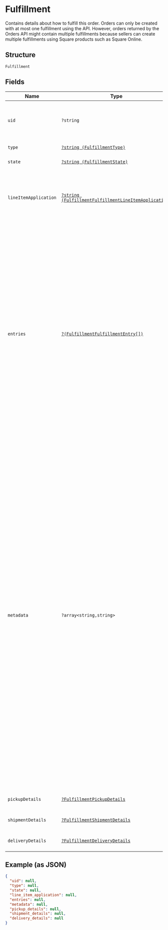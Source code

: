 
# Fulfillment

Contains details about how to fulfill this order.
Orders can only be created with at most one fulfillment using the API.
However, orders returned by the Orders API might contain multiple fulfillments because sellers can create multiple fulfillments using Square products such as Square Online.

## Structure

`Fulfillment`

## Fields

| Name | Type | Tags | Description | Getter | Setter |
|  --- | --- | --- | --- | --- | --- |
| `uid` | `?string` | Optional | A unique ID that identifies the fulfillment only within this order.<br>**Constraints**: *Maximum Length*: `60` | getUid(): ?string | setUid(?string uid): void |
| `type` | [`?string (FulfillmentType)`](../../doc/models/fulfillment-type.md) | Optional | The type of fulfillment. | getType(): ?string | setType(?string type): void |
| `state` | [`?string (FulfillmentState)`](../../doc/models/fulfillment-state.md) | Optional | The current state of this fulfillment. | getState(): ?string | setState(?string state): void |
| `lineItemApplication` | [`?string (FulfillmentFulfillmentLineItemApplication)`](../../doc/models/fulfillment-fulfillment-line-item-application.md) | Optional | The `line_item_application` describes what order line items this fulfillment applies<br>to. It can be `ALL` or `ENTRY_LIST` with a supplied list of fulfillment entries. | getLineItemApplication(): ?string | setLineItemApplication(?string lineItemApplication): void |
| `entries` | [`?(FulfillmentFulfillmentEntry[])`](../../doc/models/fulfillment-fulfillment-entry.md) | Optional | A list of entries pertaining to the fulfillment of an order. Each entry must reference<br>a valid `uid` for an order line item in the `line_item_uid` field, as well as a `quantity` to<br>fulfill.<br><br>Multiple entries can reference the same line item `uid`, as long as the total quantity among<br>all fulfillment entries referencing a single line item does not exceed the quantity of the<br>order's line item itself.<br><br>An order cannot be marked as `COMPLETED` before all fulfillments are `COMPLETED`,<br>`CANCELED`, or `FAILED`. Fulfillments can be created and completed independently<br>before order completion. | getEntries(): ?array | setEntries(?array entries): void |
| `metadata` | `?array<string,string>` | Optional | Application-defined data attached to this fulfillment. Metadata fields are intended<br>to store descriptive references or associations with an entity in another system or store brief<br>information about the object. Square does not process this field; it only stores and returns it<br>in relevant API calls. Do not use metadata to store any sensitive information (such as personally<br>identifiable information or card details).<br><br>Keys written by applications must be 60 characters or less and must be in the character set<br>`[a-zA-Z0-9_-]`. Entries can also include metadata generated by Square. These keys are prefixed<br>with a namespace, separated from the key with a ':' character.<br><br>Values have a maximum length of 255 characters.<br><br>An application can have up to 10 entries per metadata field.<br><br>Entries written by applications are private and can only be read or modified by the same<br>application.<br><br>For more information, see [Metadata](https://developer.squareup.com/docs/build-basics/metadata). | getMetadata(): ?array | setMetadata(?array metadata): void |
| `pickupDetails` | [`?FulfillmentPickupDetails`](../../doc/models/fulfillment-pickup-details.md) | Optional | Contains details necessary to fulfill a pickup order. | getPickupDetails(): ?FulfillmentPickupDetails | setPickupDetails(?FulfillmentPickupDetails pickupDetails): void |
| `shipmentDetails` | [`?FulfillmentShipmentDetails`](../../doc/models/fulfillment-shipment-details.md) | Optional | Contains the details necessary to fulfill a shipment order. | getShipmentDetails(): ?FulfillmentShipmentDetails | setShipmentDetails(?FulfillmentShipmentDetails shipmentDetails): void |
| `deliveryDetails` | [`?FulfillmentDeliveryDetails`](../../doc/models/fulfillment-delivery-details.md) | Optional | Describes delivery details of an order fulfillment. | getDeliveryDetails(): ?FulfillmentDeliveryDetails | setDeliveryDetails(?FulfillmentDeliveryDetails deliveryDetails): void |

## Example (as JSON)

```json
{
  "uid": null,
  "type": null,
  "state": null,
  "line_item_application": null,
  "entries": null,
  "metadata": null,
  "pickup_details": null,
  "shipment_details": null,
  "delivery_details": null
}
```

